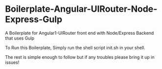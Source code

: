 # Boilerplate-Angular-UIRouter-Node-Express-Gulp
A Boilerplate for Angular1-UIRouter front end with Node/Express Backend that uses Gulp

To Run this Boilerplate, 
Simply run the shell script init.sh in your shell.

The rest is simple enough to follow but if any troubles please bring it up in issues!
